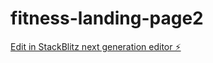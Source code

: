 # fitness-landing-page2

[Edit in StackBlitz next generation editor ⚡️](https://stackblitz.com/~/github.com/aleembhd/fitness-landing-page2)